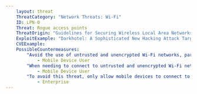 ```yaml
---
    layout: threat
    ThreatCategory: "Network Threats: Wi-Fi"
    ID: LPN-0
    Threat: Rogue access points
    ThreatOrigin: "Guidelines for Securing Wireless Local Area Networks (WLANs) (SP 800-163) [^16]"
    ExploitExample: "Darkhotel: A Sophisticated New Hacking Attack Targets High-Profile Hotel Guests [^17]"
    CVEExample:
    PossibleCountermeasures:
        "Avoid the use of untrusted and unencrypted Wi-Fi networks, particularly when needing to access sensitive services.":
            - Mobile Device User
        "When needing to connect to untrusted and unencrypted Wi-Fi networks, attempt to verify with a representative of the hosting organization (e.g., coffe shop employee) that the detected network is the correct one.":
            - Mobile Device User
        "To avoid this threat, only allow mobile devices to connect to authorized Wi-Fi networks that use WPA2 encryption.":
            - Enterprise
---
```

